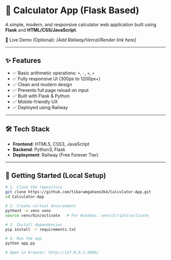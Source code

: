 # 🔢 Calculator App (Flask Based)

A simple, modern, and responsive calculator web application built using **Flask** and **HTML/CSS/JavaScript**.

🚀 Live Demo (Optional): _[Add Railway/Vercel/Render link here]_

---

## ✨ Features

- ✅ Basic arithmetic operations: `+`, `-`, `×`, `÷`
- ✅ Fully responsive UI (300px to 1200px+)
- ✅ Clean and modern design
- ✅ Prevents full page reload on input
- ✅ Built with Flask & Python
- ✅ Mobile-friendly UX
- ✅ Deployed using Railway

---

## 🛠️ Tech Stack

- **Frontend**: HTML5, CSS3, JavaScript
- **Backend**: Python3, Flask
- **Deployment**: Railway (Free Forever Tier)

---

## 🚀 Getting Started (Local Setup)

```bash
# 1. Clone the repository
git clone https://github.com/tikaramgahane2k4/Calculator-App.git
cd Calculator-App

# 2. Create virtual environment
python3 -m venv venv
source venv/bin/activate   # For Windows: venv\Scripts\activate

# 3. Install dependencies
pip install -r requirements.txt

# 4. Run the app
python app.py

# Open in browser: http://127.0.0.1:5000/
